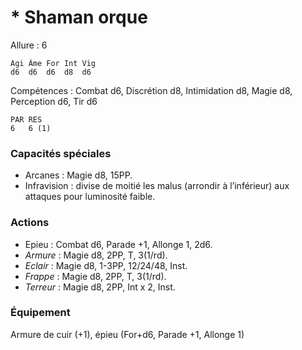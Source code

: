 # * Shaman orque

Allure : 6

	Agi	Âme	For	Int	Vig
	d6	d6	d6	d8	d6

Compétences : Combat d6, Discrétion d8, Intimidation d8, Magie d8, Perception d6, Tir d6

	PAR	RES
	6	6 (1)

### Capacités spéciales
- Arcanes : Magie d8, 15PP.
- Infravision : divise de moitié les malus (arrondir à l’inférieur) aux attaques pour luminosité faible.

### Actions
- Epieu : Combat d6, Parade +1, Allonge 1, 2d6.
- _Armure_ : Magie d8, 2PP, T, 3(1/rd).
- _Eclair_ : Magie d8, 1-3PP, 12/24/48, Inst.
- _Frappe_ : Magie d8, 2PP, T, 3(1/rd).
- _Terreur_ : Magie d8, 2PP, Int x 2, Inst.

### Équipement
Armure de cuir (+1), épieu (For+d6, Parade +1, Allonge 1)
